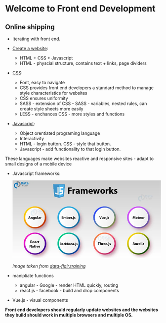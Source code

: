# Welcome to Front end Development

## Online shipping

* Iterating with front end.

* <ins>Create a website</ins>:
  * HTML + CSS + Javascript
  * HTML - physcial structure, contains text + links, page dividers

* <ins>CSS</ins>:
  * Font, easy to navigate
  * CSS provides front end developers a standard method to manage style characteristics for websites
  * CSS ensures uniformity
  * SASS - extension of CSS - SASS - variables, nested rules, can create style sheets more easily
  * LESS - enchances CSS - more styles and functions

* <ins>Javascript</ins>:
  * Object orentiated programing language
  * Interactivity
  * HTML - login button. CSS - style that button.
  * Javascript - add functionality to that login button.

These languages make websites reactive and responsive sites - adapt to small designs of a mobile device

* Javascript frameworks:

  ![javascript-framework](/assets/javascript-framework.png)

  *Image taken from [data-flair.training](https://data-flair.training/blogs/javascript-frameworks/)*

* manipliate functions
  * angular - Google - render HTML quickly, routing
  * react.js - facebook - build and drop components
* Vue.js - visual components

**Front end developers should regularly update websites and the websites they build should work in multiple browsers and multiple OS.**
